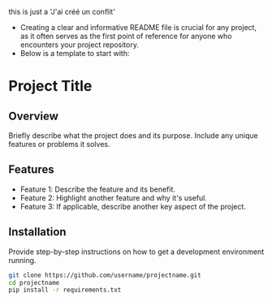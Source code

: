 this is just a
'J'ai créé un conflit'

* Creating a clear and informative README file is crucial for any project, as it often serves as the first point of reference for anyone who encounters your project repository.
* Below is a template to start with:

# Project Title

## Overview
Briefly describe what the project does and its purpose. Include any unique features or problems it solves.

## Features
- Feature 1: Describe the feature and its benefit.
- Feature 2: Highlight another feature and why it's useful.
- Feature 3: If applicable, describe another key aspect of the project.

## Installation
Provide step-by-step instructions on how to get a development environment running.

```bash
git clone https://github.com/username/projectname.git
cd projectname
pip install -r requirements.txt
